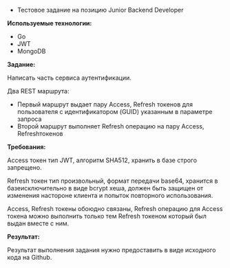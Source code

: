 * Тестовое задание на позицию Junior Backend Developer

**Используемые технологии:**

- Go
- JWT
- MongoDB

**Задание:**

Написать часть сервиса аутентификации.

Два REST маршрута:

- Первый маршрут выдает пару Access, Refresh токенов для пользователя с идентификатором (GUID) указанным в параметре запроса
- Второй маршрут выполняет Refresh операцию на пару Access, Refreshтокенов

**Требования:**

Access токен тип JWT, алгоритм SHA512, хранить в базе строго запрещено.

Refresh токен тип произвольный, формат передачи base64, хранится в базеисключительно в виде bcrypt хеша, должен быть защищен от изменения настороне клиента и попыток повторного использования.

Access, Refresh токены обоюдно связаны, Refresh операцию для Access токена можно выполнить только тем Refresh токеном который был выдан вместе с ним.

**Результат:**

Результат выполнения задания нужно предоставить в виде исходного кода на Github.

<!-- ![Иллюстрация к проекту](https://github.com/networkPy/coolproject/raw/master/image/image.png) -->

